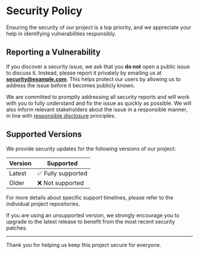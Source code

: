 # Security Policy

Ensuring the security of our project is a top priority, and we appreciate your help in identifying vulnerabilities responsibly.

## Reporting a Vulnerability

If you discover a security issue, we ask that you **do not** open a public issue to discuss it. Instead, please report it privately by emailing us at **[security@example.com](mailto:security@example.com)**. This helps protect our users by allowing us to address the issue before it becomes publicly known.

We are committed to promptly addressing all security reports and will work with you to fully understand and fix the issue as quickly as possible. We will also inform relevant stakeholders about the issue in a responsible manner, in line with [responsible disclosure](https://en.wikipedia.org/wiki/Responsible_disclosure) principles.

## Supported Versions

We provide security updates for the following versions of our project:

| Version | Supported          |
| ------- | ------------------ |
| Latest  | ✅ Fully supported |
| Older   | ❌ Not supported   |

For more details about specific support timelines, please refer to the individual project repositories.

If you are using an unsupported version, we strongly encourage you to upgrade to the latest release to benefit from the most recent security patches.

---

Thank you for helping us keep this project secure for everyone.
